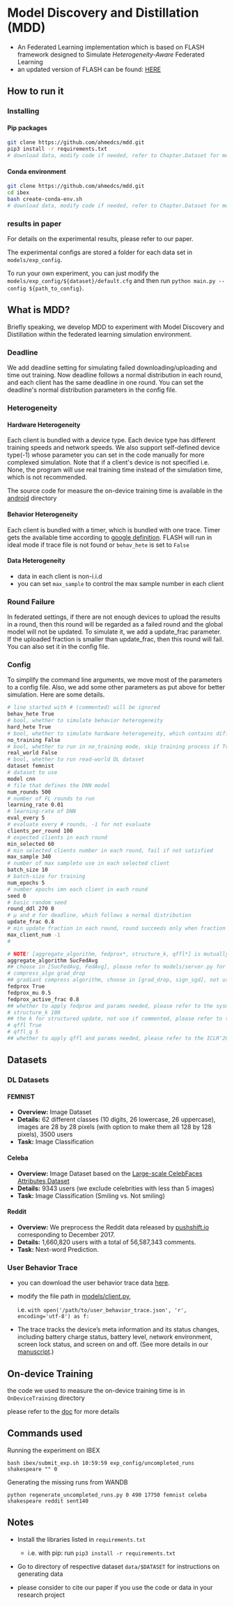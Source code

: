 # Model Discovery and Distillation (MDD)

- An Federated Learning implementation which is based on FLASH framework designed to Simulate *Heterogeneity-Aware* Federated Learning
- an updated version of FLASH can be found: [HERE](https://github.com/PKU-Chengxu/FLASH)


## How to run it

### Installing

#### Pip packages
```bash
git clone https://github.com/ahmedcs/mdd.git
pip3 install -r requirements.txt
# download data, modify code if needed, refer to Chapter.Dataset for more details
```
#### Conda environment
```bash
git clone https://github.com/ahmedcs/mdd.git
cd ibex
bash create-conda-env.sh
# download data, modify code if needed, refer to Chapter.Dataset for more details
```

### results in paper

For details on the experimental results, please refer to our paper.

The experimental configs are stored a folder for each data set in `models/exp_config`.

To run your own experiment, you can just modify the `models/exp_config/${dataset}/default.cfg` and then run `python main.py --config ${path_to_config}`.

## What is MDD?

Briefly speaking, we develop MDD to experiment with Model Discovery and Distillation within the federated learning simulation environment.

### Deadline

We add deadline setting for simulating failed downloading/uploading and time out training. Now deadline follows a normal distribution in each round, and each client has the same deadline in one round. You can set the deadline's normal distribution parameters in the config file.



### Heterogeneity

#### Hardware Heterogeneity

Each client is bundled with a device type. Each device type has different training speeds and network speeds. We also support self-defined device type(-1) whose parameter you can set in the code manually for more complexed simulation. Note that if a client's device is not specified i.e. None, the program will use real training time instead of the simulation time, which is not recommended.

The source code for measure the on-device training time is available in the [android](android/) directory



#### Behavior Heterogeneity

Each client is bundled with a timer, which is bundled with one trace. Timer gets the available time according to [google definition](https://arxiv.org/pdf/1902.01046.pdf). FLASH will run in ideal mode if trace file is not found or `behav_hete` is set to `False`



#### Data Heterogeneity

- data in each client is non-i.i.d
- you can set `max_sample` to control the max sample number in each client


### Round Failure

In federated settings, if there are not enough devices to upload the results in a round, then this round will be regarded as a failed round and the global model will not be updated. To simulate it, we add a update_frac parameter. If the uploaded fraction is smaller than update_frac, then this round will fail. You can also set it in the config file.



### Config

To simplify the command line arguments, we move most of the parameters to a config file. Also, we add some other parameters as put above for better simulation. Here are some details.

```bash
# line started with # (commented) will be ignored
behav_hete True
# bool, whether to simulate behavior heterogeneity
hard_hete True
# bool, whether to simulate hardware heterogeneity, which contains differential on-device training time and network speed
no_training False
# bool, whether to run in no_training mode, skip training process if True
real_world False
# bool, whether to run read-world DL dataset
dataset femnist
# dataset to use
model cnn
# file that defines the DNN model
num_rounds 500
# number of FL rounds to run
learning_rate 0.01
# learning-rate of DNN
eval_every 5
# evaluate every # rounds, -1 for not evaluate
clients_per_round 100
# expected clients in each round
min_selected 60
# min selected clients number in each round, fail if not satisfied
max_sample 340
# number of max sampleto use in each selected client
batch_size 10
# batch-size for training
num_epochs 5
# number epochs imn each client in each round
seed 0
# basic random seed
round_ddl 270 0
# μ and σ for deadline, which follows a normal distribution
update_frac 0.8  
# min update fraction in each round, round succeeds only when fraction of succeeded client not less than #
max_client_num -1
#

# NOTE! [aggregate_algorithm, fedprox*, structure_k, qffl*] is mutually-exclusive
aggregate_algorithm SucFedAvg
## choose in [SucFedAvg, FedAvg], please refer to models/server.py for more details
# compress_algo grad_drop
## gradiant compress algorithm, choose in [grad_drop, sign_sgd], not use if commented
fedprox True
fedprox_mu 0.5
fedprox_active_frac 0.8
## whether to apply fedprox and params needed, please refer to the sysml'20 for more details
# structure_k 100
## the k for structured update, not use if commented, please refer to the arxiv for more
# qffl True
# qffl_q 5
## whether to apply qffl and params needed, please refer to the ICLR'20 for more
```

## Datasets

### DL Datasets

#### FEMNIST

- **Overview:** Image Dataset
- **Details:** 62 different classes (10 digits, 26 lowercase, 26 uppercase), images are 28 by 28 pixels (with option to make them all 128 by 128 pixels), 3500 users
- **Task:** Image Classification

#### Celeba

- **Overview:** Image Dataset based on the [Large-scale CelebFaces Attributes Dataset](http://mmlab.ie.cuhk.edu.hk/projects/CelebA.html)
- **Details:** 9343 users (we exclude celebrities with less than 5 images)
- **Task:** Image Classification (Smiling vs. Not smiling)

#### Reddit

- **Overview:** We preprocess the Reddit data released by [pushshift.io](https://files.pushshift.io/reddit/) corresponding to December 2017.
- **Details:** 1,660,820 users with a total of 56,587,343 comments.
- **Task:** Next-word Prediction.

### User Behavior Trace

- you can download the user behavior trace data [here](https://drive.google.com/file/d/1M62hlt2KpF6IRGZi_gEDv7DE3_s0_ihD/view?usp=sharing).

- modify the file path in [models/client.py](models/client.py),

  i.e.  `with open('/path/to/user_behavior_trace.json', 'r', encoding='utf-8') as f: `

- The trace tracks the device’s meta information and its status changes, including battery charge status, battery level, network environment, screen lock status, and screen on and off. (See more details in our [manuscript]().)


## On-device Training

the code we used to measure the on-device training time is in `OnDeviceTraining` directory

please refer to the [doc](OnDeviceTraining/README.md) for more details

## Commands used

Running the experiment on IBEX
```
bash ibex/submit_exp.sh 10:59:59 exp_config/uncompleted_runs shakespeare "" 0
```
Generating the missing runs from WANDB
```
python regenerate_uncompleted_runs.py 0 490 17750 femnist celeba shakespeare reddit sent140
```


## Notes

- Install the libraries listed in ```requirements.txt```

  - i.e. with pip: run ```pip3 install -r requirements.txt```

- Go to directory of respective dataset `data/$DATASET` for instructions on generating data

- please consider to cite our paper if you use the code or data in your research project

  ```
  ```
